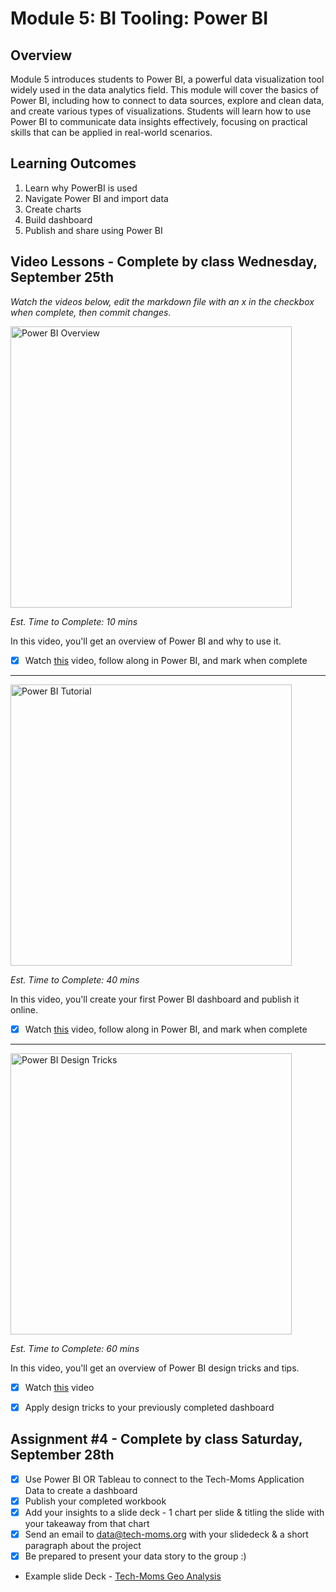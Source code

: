 # Module 5: BI Tooling: Power BI

## Overview

Module 5 introduces students to Power BI, a powerful data visualization tool widely used in the data analytics field. This module will cover the basics of Power BI, including how to connect to data sources, explore and clean data, and create various types of visualizations. Students will learn how to use Power BI to communicate data insights effectively, focusing on practical skills that can be applied in real-world scenarios.

## Learning Outcomes

1. Learn why PowerBI is used
2. Navigate Power BI and import data
3. Create charts 
4. Build dashboard 
5. Publish and share using Power BI

## Video Lessons - Complete by class Wednesday, September 25th

_Watch the videos below, edit the markdown file with an x in the checkbox when complete, then commit changes._

<img width="450" alt="Power BI Overview" src="https://github.com/user-attachments/assets/bd530f43-e027-47ca-942c-4edde0f70f3b">

_Est. Time to Complete: 10 mins_

In this video, you'll get an overview of Power BI and why to use it. 

- [x] Watch [this](https://www.youtube.com/watch?v=7ZMQZ0UUuTs&list=PLmHVyfmcRKyzp9Mu-C-Zx8CsPSPelaDR8&index=7) video, follow along in Power BI, and mark when complete

---

<img width="450" alt="Power BI Tutorial" src="https://github.com/user-attachments/assets/e52ac224-5233-4921-ba5d-ece62aad0f12">

_Est. Time to Complete: 40 mins_

In this video, you'll create your first Power BI dashboard and publish it online.

- [x] Watch [this](https://www.youtube.com/watch?v=c7LrqSxjJQQ) video, follow along in Power BI, and mark when complete

---

<img width="450" alt="Power BI Design Tricks" src="https://github.com/user-attachments/assets/434f125b-69a9-4970-ac48-679ec57b7143">

_Est. Time to Complete: 60 mins_

In this video, you'll get an overview of Power BI design tricks and tips. 

- [x] Watch [this](https://www.youtube.com/watch?v=zaFTAT6_jCs) video 
- [x] Apply design tricks to your previously completed dashboard 


## Assignment #4 - Complete by class Saturday, September 28th

- [X] Use Power BI OR Tableau to connect to the Tech-Moms Application Data to create a dashboard
- [X] Publish your completed workbook
- [x] Add your insights to a slide deck - 1 chart per slide & titling the slide with your takeaway from that chart 
- [x] Send an email to data@tech-moms.org with your slidedeck & a short paragraph about the project
- [x] Be prepared to present your data story to the group :) 

* Example slide Deck - [Tech-Moms Geo Analysis](https://docs.google.com/presentation/d/19rwp7Lh5pkN0_ld-0IWYK0g59xyVvb7poJbDb0662BM/edit?usp=sharing)


